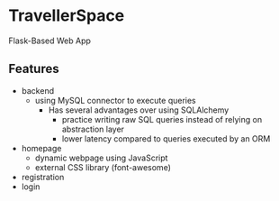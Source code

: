 # TravellerSpace
Flask-Based Web App

## Features
- backend
	- using MySQL connector to execute queries
		- Has several advantages over using SQLAlchemy
			- practice writing raw SQL queries instead of relying on abstraction layer 
			- lower latency compared to queries executed by an ORM 
- homepage
	- dynamic webpage using JavaScript
	- external CSS library (font-awesome)
- registration
- login
